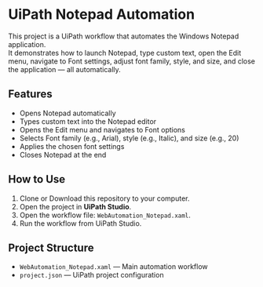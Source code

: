 # UiPath Notepad Automation

This project is a UiPath workflow that automates the Windows Notepad application.  
It demonstrates how to launch Notepad, type custom text, open the Edit menu, navigate to Font settings, adjust font family, style, and size, and close the application — all automatically.

## Features

- Opens Notepad automatically
- Types custom text into the Notepad editor
- Opens the Edit menu and navigates to Font options
- Selects Font family (e.g., Arial), style (e.g., Italic), and size (e.g., 20)
- Applies the chosen font settings
- Closes Notepad at the end

## How to Use

1. Clone or Download this repository to your computer.
2. Open the project in **UiPath Studio**.
3. Open the workflow file: `WebAutomation_Notepad.xaml`.
4. Run the workflow from UiPath Studio.

## Project Structure

- `WebAutomation_Notepad.xaml` — Main automation workflow
- `project.json` — UiPath project configuration
